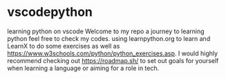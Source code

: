 # vscodepython
learning python on vscode
Welcome to my repo a journey to learning python feel free to check my codes. using learnpython.org to learn and LearnX to do some exercises as well as https://www.w3schools.com/python/python_exercises.asp. I would highly recommend checking out https://roadmap.sh/ to set out goals for yourself when learning a language or aiming for a role in tech.